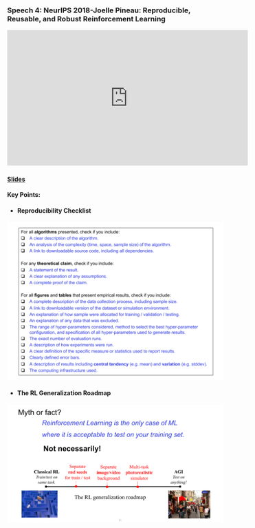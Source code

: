 ### Speech 4: NeurIPS 2018-Joelle Pineau: Reproducible, Reusable, and Robust Reinforcement Learning 

<p align="center"><iframe width="560" height="315" src="https://www.youtube.com/embed/Kee4ch3miVA" frameborder="0" allow="accelerometer; autoplay; encrypted-media; gyroscope; picture-in-picture" allowfullscreen></iframe></p>

#### [Slides](https://github.com/Kiiiiii123/Kiiiiii123.github.io/blob/master/slides/Speech4.pdf)

#### Key Points:

- #### Reproducibility Checklist

<p align="center">
<img src="/images/516.png"><br/>
</p>

- #### The RL Generalization Roadmap

<p align="center">
<img src="/images/515.png"><br/>
</p>

